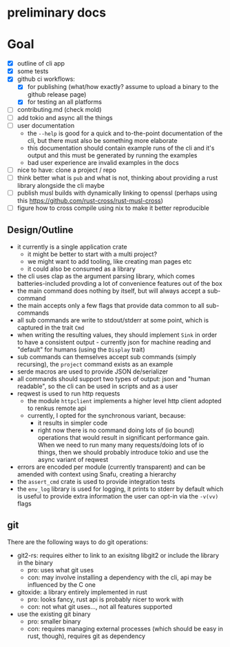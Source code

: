 # preliminary docs

# Goal

- [x] outline of cli app
- [x] some tests
- [x] github ci workflows:
  - [x] for publishing (what/how exactly? assume to upload a binary to
        the github release page)
  - [x] for testing an all platforms
- [ ] contributing.md (check mold)
- [ ] add tokio and async all the things
- [ ] user documentation
  - the `--help` is good for a quick and to-the-point documentation of
    the cli, but there must also be something more elaborate
  - this documentation should contain example runs of the cli and it's
    output and this must be generated by running the examples
  - bad user experience are invalid examples in the docs
- [ ] nice to have: clone a project / repo
- [ ] think better what is `pub` and what is not, thinking about
      providing a rust library alongside the cli maybe
- [ ] publish musl builds with dynamically linking to openssl (perhaps
      using this https://github.com/rust-cross/rust-musl-cross)
- [ ] figure how to cross compile using nix to make it better reproducible

## Design/Outline

- it currently is a single application crate
  - it might be better to start with a multi project?
  - we might want to add tooling, like creating man pages etc
  - it could also be consumed as a library 
- the cli uses clap as the argument parsing library, which comes
  batteries-included provding a lot of convenience features out of the
  box
- the main command does nothing by itself, but will always accept a sub-command
- the main accepts only a few flags that provide data common to all sub-commands
- all sub commands are write to stdout/stderr at some point, which is captured in the trait `Cmd`
- when writing the resulting values, they should implement `Sink` in
  order to have a consistent output - currently json for machine
  reading and "default" for humans (using the `Display` trait)
- sub commands can themselves accept sub commands (simply recursing),
  the `project` command exists as an example
- serde macros are used to provide JSON de/serializer
- all commands should support two types of output: json and "human
  readable", so the cli can be used in scripts and as a user
- reqwest is used to run http requests
  - the module `httpclient` implements a higher level http client
    adopted to renkus remote api
  - currently, I opted for the synchronous variant, because:
    - it results in simpler code
    - right now there is no command doing lots of (io bound)
      operations that would result in significant performance gain.
      When we need to run many many requests/doing lots of io things,
      then we should probably introduce tokio and use the async
      variant of reqwest
- errors are encoded per module (currently transparent) and can be
  amended with context using Snafu, creating a hierarchy
- the `assert_cmd` crate is used to provide integration tests
- the `env_log` library is used for logging, it prints to stderr by
  default which is useful to provide extra information the user can
  opt-in via the `-v(vv)` flags

## git 

There are the following ways to do git operations:

- git2-rs: requires either to link to an exisitng libgit2 or include
  the library in the binary
  - pro: uses what git uses
  - con: may involve installing a dependency with the cli, api may be
    influenced by the C one
- gitoxide: a library entirely implemented in rust 
  - pro: looks fancy, rust api is probably nicer to work with
  - con: not what git uses…, not all features supported
- use the existing git binary
  - pro: smaller binary
  - con: requires managing external processes (which should be easy in
    rust, though), requires git as dependency


